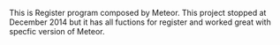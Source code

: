 This is Register program composed by Meteor. This project stopped at December 2014 but it has all fuctions for register and worked great with specfic version of Meteor.
